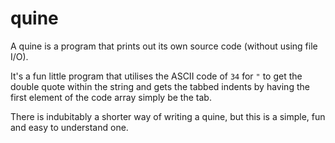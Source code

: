 quine
==============

A quine is a program that prints out its own source code (without using file I/O).

It's a fun little program that utilises the ASCII code of `34` for `"` to get the double quote within the string and gets the tabbed indents by having the first element of the code array simply be the tab.

There is indubitably a shorter way of writing a quine, but this is a simple, fun and easy to understand one.
